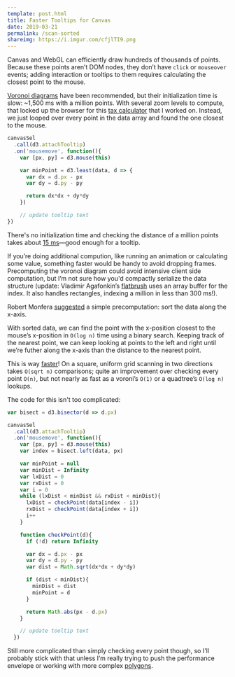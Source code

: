 ```yaml
---
template: post.html
title: Faster Tooltips for Canvas
date: 2019-03-21
permalink: /scan-sorted
shareimg: https://i.imgur.com/cfjlTI9.png
---
```


Canvas and WebGL can efficiently draw hundreds of thousands of points. Because these points aren’t DOM nodes, they don’t have `click` or `mouseover` events; adding interaction or tooltips to them requires calculating the closest point to the mouse. 

[Voronoi diagrams](https://blocks.roadtolarissa.com/mbostock/8033015) have been recommended, but their initialization time is slow: ~1,500 ms with a million points. With several zoom levels to compute, that locked up the browser for this [tax calculator](https://www.nytimes.com/interactive/2017/12/17/upshot/tax-calculator.html) that I worked on. Instead, we just looped over every point in the data array and found the one closest to the mouse.


```js
canvasSel
  .call(d3.attachTooltip)
  .on('mousemove', function(){
    var [px, py] = d3.mouse(this)

    var minPoint = d3.least(data, d => {
      var dx = d.px - px
      var dy = d.py - py

      return dx*dx + dy*dy
    })

    // update tooltip text
})
```

There's no initialization time and checking the distance of a million points takes about [15 ms](https://blocks.roadtolarissa.com/1wheel/da6c526602c05a5a77390620a6be3040)—good enough for a tooltip.

If you’re doing additional compution, like running an animation or calculating some value, something faster would be handy to avoid dropping frames. Precomputing the voronoi diagram could avoid intensive client side computation, but I’m not sure how you'd compactly serialize the data structure (update: Vladimir Agafonkin’s [flatbrush](https://github.com/mourner/flatbush) uses an array buffer for the index. It also handles rectangles, indexing a million in less than 300 ms!). 

Robert Monfera [suggested](https://twitter.com/monfera/status/1150784849206267906) a simple precomputation: sort the data along the x-axis.  

<div id='graph' class='full-width'></div>

With sorted data, we can find the point with the x-position closest to the mouse’s x-position in `O(log n)` time using a binary search. Keeping track of the <span class='purple'>nearest</span> point, we can keep looking at points to the <span class='yellow'>left</span> and <span class='yellow'>right</span> until we’re futher along the x-axis than the distance to the nearest point.

This is way [faster](https://blocks.roadtolarissa.com/1wheel/77c660a764ab55a496c4e37623be9069)! On a square, uniform grid scanning in two directions takes `O(sqrt n)` comparisons; quite an improvement over checking every point `O(n)`, but not nearly as fast as a voroni’s `O(1)` or a quadtree’s `O(log n)` lookups. 


The code for this isn't too complicated: 

```js
var bisect = d3.bisector(d => d.px)

canvasSel
  .call(d3.attachTooltip)
  .on('mousemove', function(){
    var [px, py] = d3.mouse(this)
    var index = bisect.left(data, px)

    var minPoint = null
    var minDist = Infinity
    var lxDist = 0
    var rxDist = 0
    var i = 0
    while (lxDist < minDist && rxDist < minDist){
      lxDist = checkPoint(data[index - i])
      rxDist = checkPoint(data[index + i])
      i++
    }

    function checkPoint(d){
      if (!d) return Infinity

      var dx = d.px - px
      var dy = d.py - py
      var dist = Math.sqrt(dx*dx + dy*dy)

      if (dist < minDist){
        minDist = dist
        minPoint = d
      }

      return Math.abs(px - d.px)
    }

    // update tooltip text
  })
```

Still more complicated than simply checking every point though, so I'll probably stick with that unless I’m really trying to push the performance envelope or working with more complex [polygons](https://blocks.roadtolarissa.com/veltman/f539d97e922b918d47e2b2d1a8bcd2dd).



<link rel="stylesheet" type="text/css" href="style.css">
<script src='../worlds-group-2017/d3_.js'></script>

<script src='https://unpkg.com/d3-delaunay@5.1.2/dist/d3-delaunay.js'></script>
<script src='script.js'></script>
